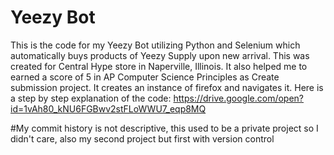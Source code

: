 # Yeezy Bot
This is the code for my Yeezy Bot utilizing Python and Selenium which automatically buys products of Yeezy Supply upon new arrival. This was created for Central Hype store in  Naperville, Illinois.  It also helped me to earned a score of 5 in AP Computer Science Principles as Create submission project. It creates an instance of firefox and navigates it. Here is a step by step explanation of the code: https://drive.google.com/open?id=1vAh80_kNU6FGBwv2stFLoWWU7_eqp8MQ

#My commit history is not descriptive, this used to be a private project so I didn't care, also my second project but first with version control
